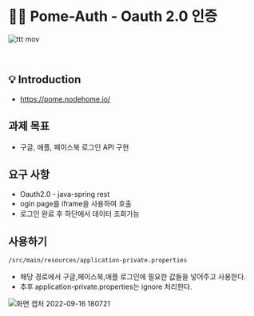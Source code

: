 # 🙋‍♂️ Pome-Auth - Oauth 2.0 인증

![ttt mov](https://user-images.githubusercontent.com/14071105/85921684-d6797a00-b8b8-11ea-8fc4-5dd0f539bb5b.gif)

<br>

## 💡 Introduction
- https://pome.nodehome.io/

## 과제 목표

- 구글, 애플, 페이스북 로그인 API 구현

## 요구 사항

- Oauth2.0 - java-spring rest
- ogin page를 iframe을 사용하여 호출
- 로그인 완료 후 하단에서 데이터 조회가능

## 사용하기

```bash
/src/main/resources/application-private.properties
```
- 해당 경로에서 구글,페이스북,애플 로그인에 필요한 값들을 넣어주고 사용한다.
- 추후 application-private.properties는 ignore 처리한다.


![화면 캡처 2022-09-16 180721](https://user-images.githubusercontent.com/58019931/190601557-3e651a9d-599c-43f6-b128-8d38f53a0f60.png)

